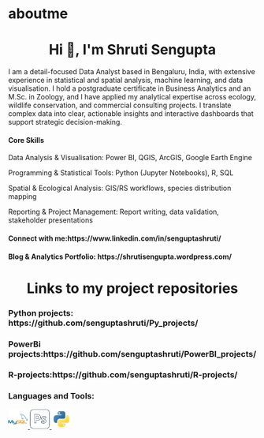 # aboutme

<h1 align="center">Hi 👋, I'm Shruti Sengupta</h1>

I am a detail-focused Data Analyst based in Bengaluru, India, with extensive experience in statistical and spatial analysis, machine learning, and data visualisation. I hold a postgraduate certificate in Business Analytics and an M.Sc. in Zoology, and I have applied my analytical expertise across ecology, wildlife conservation, and commercial consulting projects. I translate complex data into clear, actionable insights and interactive dashboards that support strategic decision-making.

<h4 aling="left"> Core Skills</h4> 
Data Analysis & Visualisation: Power BI, QGIS, ArcGIS, Google Earth Engine

Programming & Statistical Tools: Python (Jupyter Notebooks), R, SQL

Spatial & Ecological Analysis: GIS/RS workflows, species distribution mapping

Reporting & Project Management: Report writing, data validation, stakeholder presentations

<h4 align="left">Connect with me:https://www.linkedin.com/in/senguptashruti/</h4>
<h4 align="left">Blog & Analytics Portfolio: https://shrutisengupta.wordpress.com/</h4>
<p align="left">
</p>

<h1 align="center">Links to my project repositories</h1>
<h3 align="left">Python projects: https://github.com/senguptashruti/Py_projects/</h3>
<h3 align="left">PowerBi projects:https://github.com/senguptashruti/PowerBI_projects/</h3>
<h3 align="left">R-projects:https://github.com/senguptashruti/R-projects/</h3> 
<p align="left">
</p>

<h3 align="left">Languages and Tools:</h3>
<p align="left"> <a href="https://www.mysql.com/" target="_blank" rel="noreferrer"> <img src="https://raw.githubusercontent.com/devicons/devicon/master/icons/mysql/mysql-original-wordmark.svg" alt="mysql" width="40" height="40"/> </a> <a href="https://www.photoshop.com/en" target="_blank" rel="noreferrer"> <img src="https://raw.githubusercontent.com/devicons/devicon/master/icons/photoshop/photoshop-line.svg" alt="photoshop" width="40" height="40"/> </a> <a href="https://www.python.org" target="_blank" rel="noreferrer"> <img src="https://raw.githubusercontent.com/devicons/devicon/master/icons/python/python-original.svg" alt="python" width="40" height="40"/> </a> </p>


